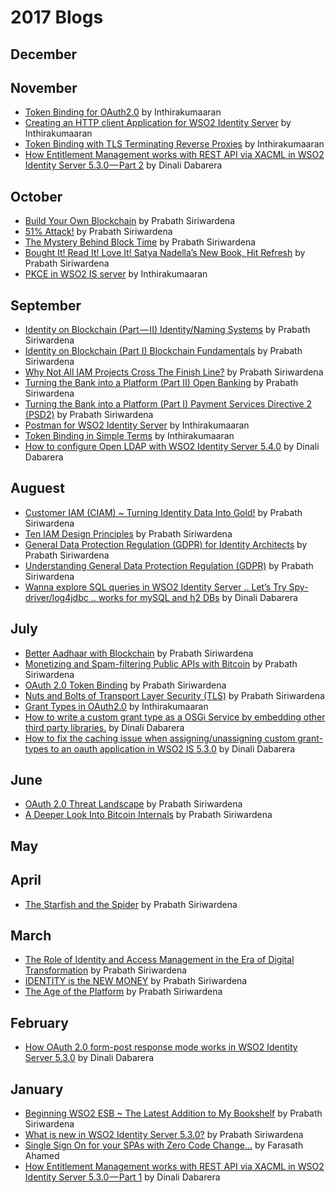 # 2017 Blogs
## December
## November
* [Token Binding for OAuth2.0](https://medium.com/@inthiraj1994/token-binding-for-oauth2-0-9d810cb6ba8b) by Inthirakumaaran
* [Creating an HTTP client Application for WSO2 Identity Server](https://medium.com/@inthiraj1994/creating-an-http-client-application-for-wso2-identity-server-1b677fe52f39) by Inthirakumaaran
* [Token Binding with TLS Terminating Reverse Proxies](https://medium.com/@inthiraj1994/token-binding-with-tls-terminating-reverse-proxies-e31d38c1c55b) by Inthirakumaaran
* [How Entitlement Management works with REST API via XACML in WSO2 Identity Server 5.3.0 — Part 2](https://medium.com/@gdrdabarera/how-entitlement-management-works-with-rest-api-via-xacml-in-wso2-identity-server-5-3-0-part-2-ca6b78cf8cde) by Dinali Dabarera
## October
* [Build Your Own Blockchain](https://medium.facilelogin.com/build-your-own-blockchain-b8eaeea2f891) by Prabath Siriwardena
* [51% Attack!](https://medium.facilelogin.com/51-attack-a72d26786b23) by Prabath Siriwardena
* [The Mystery Behind Block Time](https://medium.facilelogin.com/the-mystery-behind-block-time-63351e35603a) by Prabath Siriwardena
* [Bought It! Read It! Love It! Satya Nadella’s New Book, Hit Refresh](https://medium.facilelogin.com/bought-it-read-it-love-it-b9083e54f9a2) by Prabath Siriwardena
* [PKCE in WSO2 IS server](https://medium.com/@inthiraj1994/pkce-in-wso2-is-server-51a7eeed2d19) by Inthirakumaaran
## September
* [Identity on Blockchain (Part — II) Identity/Naming Systems](https://medium.facilelogin.com/identity-on-blockchain-part-ii-91dc51cb5beb) by Prabath Siriwardena
* [Identity on Blockchain (Part I) Blockchain Fundamentals](https://medium.facilelogin.com/identity-on-blockchain-part-i-a59d7abe75c0) by Prabath Siriwardena
* [Why Not All IAM Projects Cross The Finish Line?](https://medium.facilelogin.com/why-not-all-iam-projects-cross-the-finish-line-a767d6a2c0dd) by Prabath Siriwardena
* [Turning the Bank into a Platform (Part II) Open Banking](https://medium.facilelogin.com/turning-the-bank-into-a-platform-part-ii-ee4c76d8156) by Prabath Siriwardena
* [Turning the Bank into a Platform (Part I) Payment Services Directive 2 (PSD2)](https://medium.facilelogin.com/turning-the-bank-into-a-platform-part-i-7eefebd7945a) by Prabath Siriwardena
* [Postman for WSO2 Identity Server](https://medium.com/@inthiraj1994/postman-for-wso2-is-server-cdb2ba77acf2) by Inthirakumaaran
* [Token Binding in Simple Terms](https://medium.com/@inthiraj1994/token-binding-in-simple-terms-6d2035075ab) by Inthirakumaaran
* [How to configure Open LDAP with WSO2 Identity Server 5.4.0](https://medium.com/@gdrdabarera/how-to-configure-open-ldap-with-wso2-identity-server-5-4-0-3a76bf240001) by Dinali Dabarera
## Auguest
* [Customer IAM (CIAM) ~ Turning Identity Data Into Gold!](https://medium.facilelogin.com/customer-iam-ciam-turning-identity-data-into-gold-3dcfc93f0073) by Prabath Siriwardena
* [Ten IAM Design Principles](https://medium.facilelogin.com/ten-iam-design-principles-57351b6c69b2) by Prabath Siriwardena
* [General Data Protection Regulation (GDPR) for Identity Architects](https://medium.facilelogin.com/gdpr-for-identity-architects-1a6423759d30) by Prabath Siriwardena
* [Understanding General Data Protection Regulation (GDPR)](https://medium.facilelogin.com/understanding-gdpr-9201e1356418) by Prabath Siriwardena
* [Wanna explore SQL queries in WSO2 Identity Server .. Let’s Try Spy-driver/log4jdbc .. works for mySQL and h2 DBs](https://medium.com/@gdrdabarera/wanna-explore-sql-queries-in-wso2-identity-server-9700622298ca) by Dinali Dabarera
## July
* [Better Aadhaar with Blockchain](https://medium.facilelogin.com/making-aadhaar-better-with-blockchain-ec3aef9852b0) by Prabath Siriwardena
* [Monetizing and Spam-filtering Public APIs with Bitcoin](https://medium.facilelogin.com/monetizing-and-spam-filtering-public-apis-with-bitcoin-38c4a3ec71f7) by Prabath Siriwardena
* [OAuth 2.0 Token Binding](https://medium.facilelogin.com/oauth-2-0-token-binding-e84cbb2e60) by Prabath Siriwardena
* [Nuts and Bolts of Transport Layer Security (TLS)](https://medium.facilelogin.com/nuts-and-bolts-of-transport-layer-security-tls-2c5af298c4be) by Prabath Siriwardena
* [Grant Types in OAuth2.0](https://medium.com/@inthiraj1994/grant-types-in-oauth2-0-48c6695d70c) by Inthirakumaaran
* [How to write a custom grant type as a OSGi Service by embedding other third party libraries.](https://medium.com/@gdrdabarera/how-to-write-a-custom-grant-type-as-a-osgi-service-7cc10d77b957) by Dinali Dabarera
* [How to fix the caching issue when assigning/unassigning custom grant-types to an oauth application in WSO2 IS 5.3.0](https://medium.com/@gdrdabarera/how-to-fix-the-caching-issue-when-assigning-unassigning-custom-grant-types-to-an-oauth-application-9ff0a77fef81) by Dinali Dabarera
## June
* [OAuth 2.0 Threat Landscape](https://medium.facilelogin.com/oauth-2-0-threat-landscapes-9756e5bc44ee) by Prabath Siriwardena
* [A Deeper Look Into Bitcoin Internals](https://medium.facilelogin.com/pay-with-bitcoin-to-play-with-a-fidget-spinner-86b7b43414c0) by Prabath Siriwardena
## May
## April
* [The Starfish and the Spider](https://medium.facilelogin.com/the-starfish-and-the-spider-9ca778281442) by Prabath Siriwardena
## March
* [The Role of Identity and Access Management in the Era of Digital Transformation](https://medium.facilelogin.com/the-role-of-identity-and-access-management-in-the-era-of-digital-transformation-48a472ce3247) by Prabath Siriwardena
* [IDENTITY is the NEW MONEY](https://medium.facilelogin.com/identity-is-the-new-money-b4abe406e615) by Prabath Siriwardena
* [The Age of the Platform](https://medium.facilelogin.com/the-age-of-the-platform-bd6fd5946f24) by Prabath Siriwardena
## February
* [How OAuth 2.0 form-post response mode works in WSO2 Identity Server 5.3.0](https://medium.com/@gdrdabarera/how-oauth-2-0-form-post-response-mode-works-in-wso2-identity-server-3-0-8e684ed3b477) by Dinali Dabarera
## January
* [Beginning WSO2 ESB ~ The Latest Addition to My Bookshelf](https://medium.facilelogin.com/beginning-wso2-esb-the-latest-addition-to-my-bookshelf-dd0f0f98c45f) by Prabath Siriwardena
* [What is new in WSO2 Identity Server 5.3.0?](https://medium.facilelogin.com/what-is-new-in-wso2-identity-server-5-3-0-55c456a7690a) by Prabath Siriwardena
* [Single Sign On for your SPAs with Zero Code Change…](https://medium.com/@farasath/enable-single-sign-on-for-your-spas-hosted-on-apache-http-server-97b466067910) by Farasath Ahamed
* [How Entitlement Management works with REST API via XACML in WSO2 Identity Server 5.3.0 — Part 1](https://medium.com/@gdrdabarera/how-entitlement-management-works-with-rest-api-via-xacml-in-wso2-identity-server-5-3-0-7a60940d040c) by Dinali Dabarera